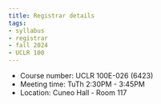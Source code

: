 ```yaml
---
title: Registrar details
tags:
- syllabus
- registrar
- fall 2024
- UCLR 100
---
```

- Course number: UCLR 100E-026 (6423)
- Meeting time: TuTh 2:30PM - 3:45PM
- Location: Cuneo Hall - Room 117
